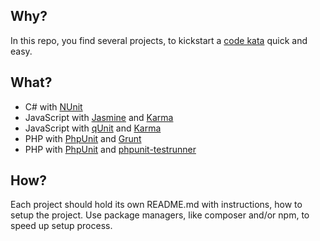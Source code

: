 Why?
------
In this repo, you find several projects, to kickstart a [code kata](http://codekata.com/) quick and easy.

What?
------
- C# with [NUnit](http://www.nunit.org/)
- JavaScript with [Jasmine](http://jasmine.github.io/) and [Karma](https://karma-runner.github.io)
- JavaScript with [qUnit](https://qunitjs.com/) and [Karma](https://karma-runner.github.io)
- PHP with [PhpUnit](https://phpunit.de/) and [Grunt](http://gruntjs.com/)
- PHP with [PhpUnit](https://phpunit.de/) and [phpunit-testrunner](https://www.npmjs.com/package/phpunit-testrunner)

How?
-------
Each project should hold its own README.md with instructions, how to setup the project. Use package managers, 
like composer and/or npm, to speed up setup process.
